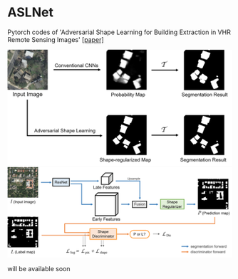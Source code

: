 # ASLNet
Pytorch codes of 'Adversarial Shape Learning for Building Extraction in VHR Remote Sensing Images' [[paper]](https://arxiv.org/abs/2102.11262)

![alt text](https://github.com/ggsDing/ASLNet/blob/main/Objective.png)
![alt text](https://github.com/ggsDing/ASLNet/blob/main/FlowChart.png)

will be available soon
